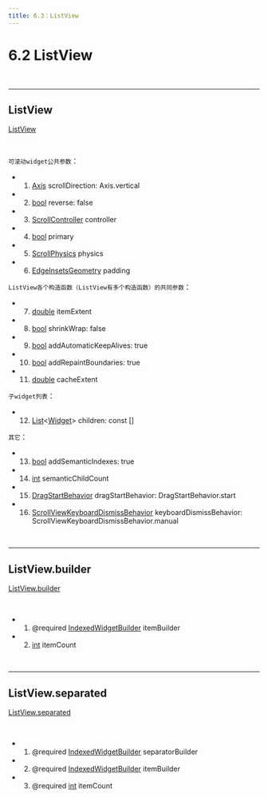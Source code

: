```yaml
---
title: 6.3：ListView
---
```


# 6.2 ListView

<br>

---

## ListView

[ListView](https://api.flutter.dev/flutter/widgets/ListView-class.html)

<br>

`可滚动widget公共参数`：

*   1.   [Axis](https://api.flutter.dev/flutter/painting/Axis-class.html) scrollDirection: Axis.vertical

*   2.   [bool](https://api.flutter.dev/flutter/dart-core/bool-class.html) reverse: false

*   3.   [ScrollController](https://api.flutter.dev/flutter/widgets/ScrollController-class.html) controller

*   4.   [bool](https://api.flutter.dev/flutter/dart-core/bool-class.html) primary

*   5.   [ScrollPhysics](https://api.flutter.dev/flutter/widgets/ScrollPhysics-class.html) physics

*   6.   [EdgeInsetsGeometry](https://api.flutter.dev/flutter/painting/EdgeInsetsGeometry-class.html) padding

`ListView各个构造函数（ListView有多个构造函数）的共同参数`：

*   7.   [double](https://api.flutter.dev/flutter/dart-core/double-class.html) itemExtent

*   8.   [bool](https://api.flutter.dev/flutter/dart-core/bool-class.html) shrinkWrap: false

*   9.   [bool](https://api.flutter.dev/flutter/dart-core/bool-class.html) addAutomaticKeepAlives: true

*   10.   [bool](https://api.flutter.dev/flutter/dart-core/bool-class.html) addRepaintBoundaries: true

*   11.   [double](https://api.flutter.dev/flutter/dart-core/double-class.html) cacheExtent

`子widget列表`：

*   12.   [List](https://api.flutter.dev/flutter/dart-core/List-class.html)\<[Widget](https://api.flutter.dev/flutter/widgets/Widget-class.html)\> children: const []

`其它`：

*   13.   [bool](https://api.flutter.dev/flutter/dart-core/bool-class.html) addSemanticIndexes: true

*   14.   [int](https://api.flutter.dev/flutter/dart-core/int-class.html) semanticChildCount

*   15.   [DragStartBehavior](https://api.flutter.dev/flutter/gestures/DragStartBehavior-class.html) dragStartBehavior: DragStartBehavior.start

*   16.  [ScrollViewKeyboardDismissBehavior](https://api.flutter.dev/flutter/widgets/ScrollViewKeyboardDismissBehavior-class.html) keyboardDismissBehavior: ScrollViewKeyboardDismissBehavior.manual

<br>

---

## ListView.builder

[ListView.builder](https://api.flutter.dev/flutter/widgets/ListView/ListView.builder.html) 

<br>

*   1.   @required [IndexedWidgetBuilder](https://api.flutter.dev/flutter/widgets/IndexedWidgetBuilder.html) itemBuilder

*   2.   [int](https://api.flutter.dev/flutter/dart-core/int-class.html) itemCount

<br>

---

## ListView.separated

[ListView.separated](https://api.flutter.dev/flutter/widgets/ListView/ListView.separated.html) 

<br>

*   1.   @required [IndexedWidgetBuilder](https://api.flutter.dev/flutter/widgets/IndexedWidgetBuilder.html) separatorBuilder

*   2.   @required [IndexedWidgetBuilder](https://api.flutter.dev/flutter/widgets/IndexedWidgetBuilder.html) itemBuilder

*   3.   @required [int](https://api.flutter.dev/flutter/dart-core/int-class.html) itemCount



